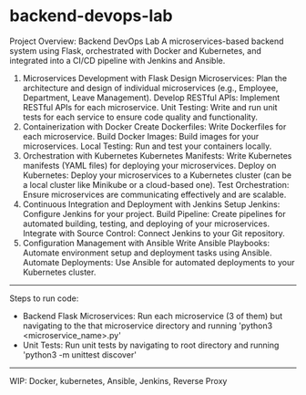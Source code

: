 # backend-devops-lab

Project Overview: Backend DevOps Lab
A microservices-based backend system using Flask, orchestrated with Docker and Kubernetes, and integrated into a CI/CD pipeline with Jenkins and Ansible.

1. Microservices Development with Flask
Design Microservices: Plan the architecture and design of individual microservices (e.g., Employee, Department, Leave Management).
Develop RESTful APIs: Implement RESTful APIs for each microservice.
Unit Testing: Write and run unit tests for each service to ensure code quality and functionality.
2. Containerization with Docker
Create Dockerfiles: Write Dockerfiles for each microservice.
Build Docker Images: Build images for your microservices.
Local Testing: Run and test your containers locally.
3. Orchestration with Kubernetes
Kubernetes Manifests: Write Kubernetes manifests (YAML files) for deploying your microservices.
Deploy on Kubernetes: Deploy your microservices to a Kubernetes cluster (can be a local cluster like Minikube or a cloud-based one).
Test Orchestration: Ensure microservices are communicating effectively and are scalable.
4. Continuous Integration and Deployment with Jenkins
Setup Jenkins: Configure Jenkins for your project.
Build Pipeline: Create pipelines for automated building, testing, and deploying of your microservices.
Integrate with Source Control: Connect Jenkins to your Git repository.
5. Configuration Management with Ansible
Write Ansible Playbooks: Automate environment setup and deployment tasks using Ansible.
Automate Deployments: Use Ansible for automated deployments to your Kubernetes cluster.

---

Steps to run code:

- Backend Flask Microservices: Run each microservice (3 of them) but navigating to the that microservice directory and running 'python3 <microservice_name>.py'
- Unit Tests: Run unit tests by navigating to root directory and running 'python3 -m unittest discover'

---

WIP: 
Docker, kubernetes, Ansible, Jenkins, Reverse Proxy